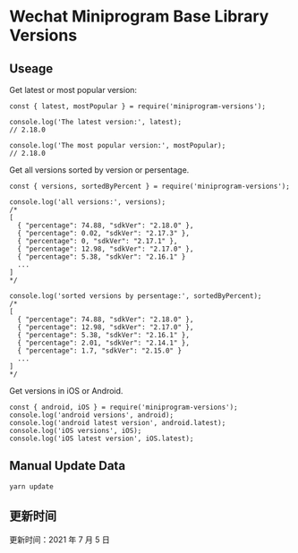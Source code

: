 
# Wechat Miniprogram Base Library Versions

## Useage

Get latest or most popular version:

```;
const { latest, mostPopular } = require('miniprogram-versions');

console.log('The latest version:', latest);
// 2.18.0

console.log('The most popular version:', mostPopular);
// 2.18.0

```

Get all versions sorted by version or persentage.

```
const { versions, sortedByPercent } = require('miniprogram-versions');

console.log('all versions:', versions);
/*
[
  { "percentage": 74.88, "sdkVer": "2.18.0" },
  { "percentage": 0.02, "sdkVer": "2.17.3" },
  { "percentage": 0, "sdkVer": "2.17.1" },
  { "percentage": 12.98, "sdkVer": "2.17.0" },
  { "percentage": 5.38, "sdkVer": "2.16.1" }
  ...
]
*/

console.log('sorted versions by persentage:', sortedByPercent);
/*
[
  { "percentage": 74.88, "sdkVer": "2.18.0" },
  { "percentage": 12.98, "sdkVer": "2.17.0" },
  { "percentage": 5.38, "sdkVer": "2.16.1" },
  { "percentage": 2.01, "sdkVer": "2.14.1" },
  { "percentage": 1.7, "sdkVer": "2.15.0" }
  ...
]
*/
```

Get versions in iOS or Android.

```
const { android, iOS } = require('miniprogram-versions');
console.log('android versions', android);
console.log('android latest version', android.latest);
console.log('iOS versions', iOS);
console.log('iOS latest version', iOS.latest);
```

## Manual Update Data

```
yarn update
```

## 更新时间

更新时间：2021 年 7 月 5 日
